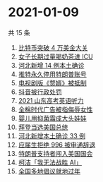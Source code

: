 # 2021-01-09

共 15 条

<!-- BEGIN ZHIHUSEARCH -->
<!-- 最后更新时间 Sat Jan 09 2021 13:29:55 GMT+0800 (CST) -->
1. [比特币突破 4 万美金大关](https://www.zhihu.com/search?q=比特币)
1. [女子长期过量喝奶茶进 ICU](https://www.zhihu.com/search?q=喝奶茶进icu)
1. [河北新增 14 例本土确诊](https://www.zhihu.com/search?q=河北新增)
1. [推特永久停用特朗普账号](https://www.zhihu.com/search?q=特朗普推特)
1. [电视剧版《赘婿》被抵制](https://www.zhihu.com/search?q=赘婿)
1. [抖音被行政处罚](https://www.zhihu.com/search?q=抖音)
1. [2021 山东高考英语听力](https://www.zhihu.com/search?q=山东高考听力)
1. [全棉时代广告被指侮辱女性](https://www.zhihu.com/search?q=全棉时代)
1. [婴儿用抑菌霜成大头娃娃](https://www.zhihu.com/search?q=婴儿抑菌霜)
1. [拜登当选美国总统](https://www.zhihu.com/search?q=拜登)
1. [河北新增本土确诊 33 例](https://www.zhihu.com/search?q=河北新增)
1. [应届生拒绝 996 被申通辞退](https://www.zhihu.com/search?q=申通996)
1. [特朗普支持者闯入美国国会](https://www.zhihu.com/search?q=特朗普支持者)
1. [柯洁「我无法战胜 AI」](https://www.zhihu.com/search?q=柯洁)
1. [全国多地倡议就地过年](https://www.zhihu.com/search?q=就地过年)
<!-- END ZHIHUSEARCH -->
